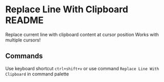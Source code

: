 # Replace Line With Clipboard README

Replace current line with clipboard content at cursor position
Works with multiple cursors!

## Commands

Use keyboard shortcut `ctrl+shift+v` or use command `Replace Line With Clipboard` in command palette